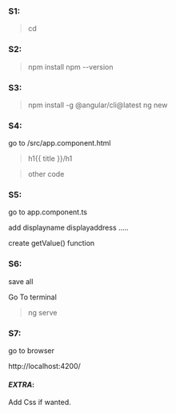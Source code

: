 ### S1:
>cd <project directory>
### S2:
>npm install
>npm --version
### S3:
>npm install -g @angular/cli@latest
>ng new <project name>
### S4:
go to /src/app.component.html

> h1{{ title }}/h1

> other code

### S5:
go to app.component.ts

add
displayname
displayaddress .....

create getValue() function

### S6:
save all

Go To terminal
> ng serve

### S7:
go to browser

http://localhost:4200/

#### *EXTRA*:
Add Css if wanted.